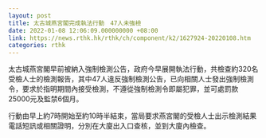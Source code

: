 ```yaml
---
layout: post
title: 太古城燕宮閣完成執法行動　47人未強檢
date: 2022-01-08 12:06:09.000000000 +08:00
link: https://news.rthk.hk/rthk/ch/component/k2/1627924-20220108.htm
categories: rthk
---
```


太古城燕宮閣早前被納入強制檢測公告，政府今早展開執法行動，共檢查約320名受檢人士的檢測報告，其中47人違反強制檢測公告，已向相關人士發出強制檢測令，要求於指明期間內接受檢測，不遵從強制檢測令即屬犯罪，並可處罰款25000元及監禁6個月。

行動由早上約7時開始至約10時半結束，當局要求燕宮閣的受檢人士出示檢測結果電話短訊或相關證明，分別在大廈出入口查核，並到大廈內檢查。
